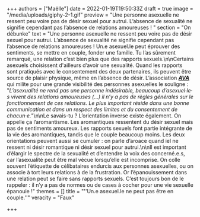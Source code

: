 +++
authors = ["Maëlle"]
date = 2022-01-19T19:50:33Z
draft = true
image = "/media/uploads/giphy-2-1.gif"
preview = "Une personne asexuelle ne ressent peu voire pas de désir sexuel pour autrui. L’absence de sexualité ne signifie cependant pas l’absence de relations amoureuses ! "
section = "On débunke"
text = "Une personne asexuelle ne ressent peu voire pas de désir sexuel pour autrui. L’absence de sexualité ne signifie cependant pas l’absence de relations amoureuses ! Un.e asexuel.le peut éprouver des sentiments, se mettre en couple, fonder une famille. Tu l’as sûrement remarqué, une relation c’est bien plus que des rapports sexuels.\n\nCertains asexuels choisissent d'ailleurs d’avoir une sexualité. Quand les rapports sont pratiqués avec le consentement des deux partenaires, ils peuvent être source de plaisir physique, même en l’absence de désir. L’association [**_AVA_**](https://www.asexualite.org) qui milite pour une grande visibilité des personnes asexuelles le souligne : \"_L’asexualité ne rend pas une personne indésirable, beaucoup d’asexuel‧le‧s vivent des relations amoureuses (…) il n’y a pas de règles générales sur le fonctionnement de ces relations. Le plus important réside dans une bonne communication et dans un respect des limites et du consentement de chacun‧e._\"\n\nLe savais-tu ? L’orientation inverse existe également. On appelle ça l’aromantisme. Les aromantiques ressentent du désir sexuel mais pas de sentiments amoureux. Les rapports sexuels font partie intégrante de la vie des aromantiques, tandis que le couple beaucoup moins. Les deux orientations peuvent aussi se cumuler : on parle d’aroace quand iel ne ressent ni désir romantique ni désir sexuel pour autrui.\n\nIl est important d’élargir le spectre de la sexualité et d’entendre la voix des concerné.e.s, car l’asexualité peut être mal vécue lorsqu’elle est incomprise. On colle souvent l’étiquette de célibataires endurcis aux personnes asexuelles, ou on associe à tort leurs relations à de la frustration. Or l’épanouissement dans une relation peut se faire sans rapports sexuels. C’est toujours bon de le rappeler : il n’y a pas de normes ou de cases à cocher pour une vie sexuelle épanouie !"
themes = []
title = "''Un.e asexuel.le ne peut pas être en couple.''"
veracity = "Faux"

+++
